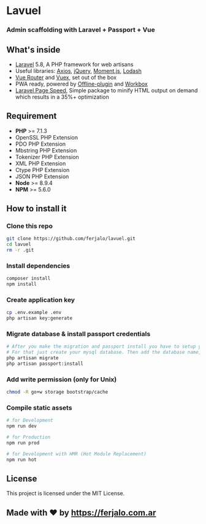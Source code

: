 # Lavuel
### Admin scaffolding with Laravel + Passport + Vue 

## What's inside
* [Laravel][laravel] 5.8, A PHP framework for web artisans
* Useful libraries: [Axios][axios], [jQuery][jquery], [Moment.js][moment], [Lodash][lodash]
* [Vue Router][vue-router] and [Vuex][vuex], set out of the box
* PWA ready, powered by [Offline-plugin][offline-plugin] and [Workbox][workbox]
* [Laravel Page Speed][laravel-page-speed], Simple package to minify HTML output on demand which results in a 35%+ optimization

## Requirement
* **PHP** >= 7.1.3
* OpenSSL PHP Extension
* PDO PHP Extension
* Mbstring PHP Extension
* Tokenizer PHP Extension
* XML PHP Extension
* Ctype PHP Extension
* JSON PHP Extension
* **Node** >= 8.9.4
* **NPM** >= 5.6.0

## How to install it

### Clone this repo
```bash
git clone https://github.com/ferjalo/lavuel.git
cd lavuel
rm -r .git
```
### Install dependencies
```bash
composer install
npm install
```
### Create application key
```bash
cp .env.example .env
php artisan key:generate
```
### Migrate database & install passport credentials
```bash
# After you make the migration and passport install you have to setup your database
# For that just create your mysql database. Then add the database name, user & password to the .env file
php artisan migrate
php artisan passport:install
```
### Add write permission (only for Unix)
```bash
chmod -R go+w storage bootstrap/cache
```
### Compile static assets
```bash
# for Development
npm run dev

# for Production
npm run prod

# for Development with HMR (Hot Module Replacement)
npm run hot
```

## License
This project is licensed under the MIT License.

[laravel]: https://laravel.com
[axios]: https://github.com/axios/axios
[jquery]: https://jquery.com/
[lodash]: https://lodash.com/
[moment]: https://momentjs.com/
[vue-router]: https://router.vuejs.org/
[vuex]: https://vuex.vuejs.org/
[offline-plugin]: https://github.com/NekR/offline-plugin
[workbox]: https://developers.google.com/web/tools/workbox/
[laravel-page-speed]: https://github.com/renatomarinho/laravel-page-speed

## Made with ❤️ by https://ferjalo.com.ar